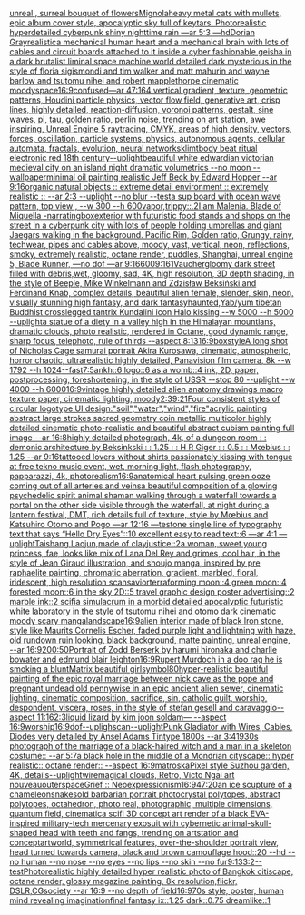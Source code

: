 [unreal , surreal bouquet of flowers](https://www.ebank.nz/aiartgenerator?category=unreal%20%2C%20surreal%20bouquet%20of%20flowers)[Mignola](https://www.ebank.nz/aiartgenerator?category=Mignola)[heavy metal cats with mullets, epic album cover style, apocalyptic sky full of keytars. Photorealistic hyperdetailed cyberpunk shiny  nighttime rain —ar 5:3 —hd](https://www.ebank.nz/aiartgenerator?category=heavy%20metal%20cats%20with%20mullets%2C%20epic%20album%20cover%20style%2C%20apocalyptic%20sky%20full%20of%20keytars.%20Photorealistic%20hyperdetailed%20cyberpunk%20shiny%20%20nighttime%20rain%20%E2%80%94ar%205%3A3%20%E2%80%94hd)[Dorian Gray](https://www.ebank.nz/aiartgenerator?category=Dorian%20Gray)[realistic](https://www.ebank.nz/aiartgenerator?category=realistic)[a mechanical human heart and a mechanical brain with lots of cables and circuit boards attached to it inside a cyber fashionable geisha in a dark brutalist liminal space machine world detailed dark mysterious in the style of floria sigismondi and tim walker and matt mahurin and wayne barlow and tsutomu nihei and robert mapplethorpe cinematic moody](https://www.ebank.nz/aiartgenerator?category=a%20mechanical%20human%20heart%20and%20a%20mechanical%20brain%20with%20lots%20of%20cables%20and%20circuit%20boards%20attached%20to%20it%20inside%20a%20cyber%20fashionable%20geisha%20in%20a%20dark%20brutalist%20liminal%20space%20machine%20world%20detailed%20dark%20mysterious%20in%20the%20style%20of%20floria%20sigismondi%20and%20tim%20walker%20and%20matt%20mahurin%20and%20wayne%20barlow%20and%20tsutomu%20nihei%20and%20robert%20mapplethorpe%20cinematic%20moody)[space](https://www.ebank.nz/aiartgenerator?category=space)[16:9](https://www.ebank.nz/aiartgenerator?category=16%3A9)[confused](https://www.ebank.nz/aiartgenerator?category=confused)[—ar 47:164 vertical gradient, texture, geometric patterns, Houdini particle physics, vector flow field, generative art, crisp lines, highly detailed, reaction-diffusion, voronoi patterns, gestalt, sine waves, pi, tau, golden ratio, perlin noise, trending on art station, awe inspiring, Unreal Engine 5 raytracing, CMYK, areas of high density, vectors, forces, oscillation, particle systems, physics, autonomous agents, cellular automata, fractals, evolution, neural networks](https://www.ebank.nz/aiartgenerator?category=%E2%80%94ar%2047%3A164%20vertical%20gradient%2C%20texture%2C%20geometric%20patterns%2C%20Houdini%20particle%20physics%2C%20vector%20flow%20field%2C%20generative%20art%2C%20crisp%20lines%2C%20highly%20detailed%2C%20reaction-diffusion%2C%20voronoi%20patterns%2C%20gestalt%2C%20sine%20waves%2C%20pi%2C%20tau%2C%20golden%20ratio%2C%20perlin%20noise%2C%20trending%20on%20art%20station%2C%20awe%20inspiring%2C%20Unreal%20Engine%205%20raytracing%2C%20CMYK%2C%20areas%20of%20high%20density%2C%20vectors%2C%20forces%2C%20oscillation%2C%20particle%20systems%2C%20physics%2C%20autonomous%20agents%2C%20cellular%20automata%2C%20fractals%2C%20evolution%2C%20neural%20networks)[klimt](https://www.ebank.nz/aiartgenerator?category=klimt)[body beat ritual electronic red 18th century](https://www.ebank.nz/aiartgenerator?category=body%20beat%20ritual%20electronic%20red%2018th%20century)[--uplight](https://www.ebank.nz/aiartgenerator?category=--uplight)[beautiful white edwardian victorian medieval city on an island night dramatic volumetrics --no moon --wallpaper](https://www.ebank.nz/aiartgenerator?category=beautiful%20white%20edwardian%20victorian%20medieval%20city%20on%20an%20island%20night%20dramatic%20volumetrics%20--no%20moon%20--wallpaper)[minimal oil painting realistic Jeff Beck by Edward Hopper --ar 9:16](https://www.ebank.nz/aiartgenerator?category=minimal%20oil%20painting%20realistic%20Jeff%20Beck%20by%20Edward%20Hopper%20--ar%209%3A16)[organic natural objects :: extreme detail environment :: extremely realistic :: --ar 2:3 --uplight --no blur --test](https://www.ebank.nz/aiartgenerator?category=organic%20natural%20objects%20%3A%3A%20extreme%20detail%20environment%20%3A%3A%20extremely%20realistic%20%3A%3A%20--ar%202%3A3%20--uplight%20--no%20blur%20--test)[a sup board with ocean wave pattern, top view , --w 300 --h 600](https://www.ebank.nz/aiartgenerator?category=a%20sup%20board%20with%20ocean%20wave%20pattern%2C%20top%20view%20%2C%20--w%20300%20--h%20600)[vapor,](https://www.ebank.nz/aiartgenerator?category=vapor%2C)[trippy::.2](https://www.ebank.nz/aiartgenerator?category=trippy%3A%3A.2)[I am Malenia. Blade of Miquella -](https://www.ebank.nz/aiartgenerator?category=I%20am%20Malenia.%20Blade%20of%20Miquella%20-)[narrating](https://www.ebank.nz/aiartgenerator?category=narrating)[box](https://www.ebank.nz/aiartgenerator?category=box)[exterior with futuristic food stands and shops on the street in a cyberpunk city with lots of people holding umbrellas and giant Jaegars walking in the background. Pacific Rim, Golden ratio, Grungy, rainy, techwear, pipes and cables above, moody, vast, vertical, neon, reflections, smoky, extremely realistic, octane render, puddles, Shanghai, unreal engine 5, Blade Runner, —no dof —ar 9:16](https://www.ebank.nz/aiartgenerator?category=exterior%20with%20futuristic%20food%20stands%20and%20shops%20on%20the%20street%20in%20a%20cyberpunk%20city%20with%20lots%20of%20people%20holding%20umbrellas%20and%20giant%20Jaegars%20walking%20in%20the%20background.%20Pacific%20Rim%2C%20Golden%20ratio%2C%20Grungy%2C%20rainy%2C%20techwear%2C%20pipes%20and%20cables%20above%2C%20moody%2C%20vast%2C%20vertical%2C%20neon%2C%20reflections%2C%20smoky%2C%20extremely%20realistic%2C%20octane%20render%2C%20puddles%2C%20Shanghai%2C%20unreal%20engine%205%2C%20Blade%20Runner%2C%20%E2%80%94no%20dof%20%E2%80%94ar%209%3A16)[600](https://www.ebank.nz/aiartgenerator?category=600)[9:16](https://www.ebank.nz/aiartgenerator?category=9%3A16)[1](https://www.ebank.nz/aiartgenerator?category=1)[Vaucher](https://www.ebank.nz/aiartgenerator?category=Vaucher)[gloomy dark street filled with debris,wet, gloomy, sad, 4K, high resolution, 3D depth shading, in the style of Beeple, Mike Winkelmann and Zdzisław Beksiński and Ferdinand Knab, complex details, beautiful alien female, slender, skin, neon, visually stunning high fantasy, and dark fantasy](https://www.ebank.nz/aiartgenerator?category=gloomy%20dark%20street%20filled%20with%20debris%2Cwet%2C%20gloomy%2C%20sad%2C%204K%2C%20high%20resolution%2C%203D%20depth%20shading%2C%20in%20the%20style%20of%20Beeple%2C%20Mike%20Winkelmann%20and%20Zdzis%C5%82aw%20Beksi%C5%84ski%20and%20Ferdinand%20Knab%2C%20complex%20details%2C%20beautiful%20alien%20female%2C%20slender%2C%20skin%2C%20neon%2C%20visually%20stunning%20high%20fantasy%2C%20and%20dark%20fantasy)[haunted,](https://www.ebank.nz/aiartgenerator?category=haunted%2C)[Yab/yum tibetan Buddhist crosslegged tantrix Kundalini icon Halo kissing --w 5000 --h 5000 --uplight](https://www.ebank.nz/aiartgenerator?category=Yab/yum%20tibetan%20Buddhist%20crosslegged%20tantrix%20Kundalini%20icon%20Halo%20kissing%20--w%205000%20--h%205000%20--uplight)[a statue of a diety in a valley high in the Himalayan mountians, dramatic clouds, photo realistic, rendered in Octane, good dynamic range, sharp focus, telephoto, rule of thirds --aspect 8:13](https://www.ebank.nz/aiartgenerator?category=a%20statue%20of%20a%20diety%20in%20a%20valley%20high%20in%20the%20Himalayan%20mountians%2C%20dramatic%20clouds%2C%20photo%20realistic%2C%20rendered%20in%20Octane%2C%20good%20dynamic%20range%2C%20sharp%20focus%2C%20telephoto%2C%20rule%20of%20thirds%20--aspect%208%3A13)[16:9](https://www.ebank.nz/aiartgenerator?category=16%3A9)[box](https://www.ebank.nz/aiartgenerator?category=box)[style](https://www.ebank.nz/aiartgenerator?category=style)[A long shot of Nicholas Cage samurai portrait Akira Kurosawa, cinematic, atmospheric, horror chaotic, ultrarealistic highly detailed, Panavision film camera, 8k --w 1792 --h 1024](https://www.ebank.nz/aiartgenerator?category=A%20long%20shot%20of%20Nicholas%20Cage%20samurai%20portrait%20Akira%20Kurosawa%2C%20cinematic%2C%20atmospheric%2C%20horror%20chaotic%2C%20ultrarealistic%20highly%20detailed%2C%20Panavision%20film%20camera%2C%208k%20--w%201792%20--h%201024)[--fast](https://www.ebank.nz/aiartgenerator?category=--fast)[7:5](https://www.ebank.nz/aiartgenerator?category=7%3A5)[ankh::6 logo::6 as a womb::4 ink, 2D, paper, postprocessing, foreshortening, in the style of USSR --stop 80 --uplight --w 4000 --h 6000](https://www.ebank.nz/aiartgenerator?category=ankh%3A%3A6%20logo%3A%3A6%20as%20a%20womb%3A%3A4%20ink%2C%202D%2C%20paper%2C%20postprocessing%2C%20foreshortening%2C%20in%20the%20style%20of%20USSR%20--stop%2080%20--uplight%20--w%204000%20--h%206000)[16:9](https://www.ebank.nz/aiartgenerator?category=16%3A9)[vintage highly detailed alien anatomy drawings macro texture paper, cinematic lighting, moody](https://www.ebank.nz/aiartgenerator?category=vintage%20highly%20detailed%20alien%20anatomy%20drawings%20macro%20texture%20paper%2C%20cinematic%20lighting%2C%20moody)[2:3](https://www.ebank.nz/aiartgenerator?category=2%3A3)[9:21](https://www.ebank.nz/aiartgenerator?category=9%3A21)[Four consistent styles of circular logotype UI design:"soil","water","wind","fire"](https://www.ebank.nz/aiartgenerator?category=Four%20consistent%20styles%20of%20circular%20logotype%20UI%20design%3A%22soil%22%2C%22water%22%2C%22wind%22%2C%22fire%22)[acrylic painting abstract large strokes sacred geometry coin metallic multicolor highly detailed cinematic photo-realistic and beautiful abstract cubism painting full image --ar 16:8](https://www.ebank.nz/aiartgenerator?category=acrylic%20painting%20abstract%20large%20strokes%20sacred%20geometry%20coin%20metallic%20multicolor%20highly%20detailed%20cinematic%20photo-realistic%20and%20beautiful%20abstract%20cubism%20painting%20full%20image%20--ar%2016%3A8)[highly detailed photograph, 4k, of a dungeon room : : demonic architecture by Beksinkski : : 1.25 : : H R Giger : : 0.5 : :  Mœbius : : 1.25 --ar 9:16](https://www.ebank.nz/aiartgenerator?category=highly%20detailed%20photograph%2C%204k%2C%20of%20a%20dungeon%20room%20%3A%20%3A%20demonic%20architecture%20by%20Beksinkski%20%3A%20%3A%201.25%20%3A%20%3A%20H%20R%20Giger%20%3A%20%3A%200.5%20%3A%20%3A%20%20M%C5%93bius%20%3A%20%3A%201.25%20--ar%209%3A16)[tattooed lovers without shirts passionately kissing with tongue at free tekno music event, wet, morning light, flash photography, papparazzi, 4k, photorealism](https://www.ebank.nz/aiartgenerator?category=tattooed%20lovers%20without%20shirts%20passionately%20kissing%20with%20tongue%20at%20free%20tekno%20music%20event%2C%20wet%2C%20morning%20light%2C%20flash%20photography%2C%20papparazzi%2C%204k%2C%20photorealism)[16:9](https://www.ebank.nz/aiartgenerator?category=16%3A9)[anatomical heart pulsing green ooze coming out of all arteries and veins](https://www.ebank.nz/aiartgenerator?category=anatomical%20heart%20pulsing%20green%20ooze%20coming%20out%20of%20all%20arteries%20and%20veins)[a beautiful composition of a glowing psychedelic spirit animal shaman walking through a waterfall towards a portal on the other side visible through the waterfall, at night during a lantern festival, DMT,  rich details full of texture, style by Mœbius and Katsuhiro Otomo and Pogo —ar 12:16 —test](https://www.ebank.nz/aiartgenerator?category=a%20beautiful%20composition%20of%20a%20glowing%20psychedelic%20spirit%20animal%20shaman%20walking%20through%20a%20waterfall%20towards%20a%20portal%20on%20the%20other%20side%20visible%20through%20the%20waterfall%2C%20at%20night%20during%20a%20lantern%20festival%2C%20DMT%2C%20%20rich%20details%20full%20of%20texture%2C%20style%20by%20M%C5%93bius%20and%20Katsuhiro%20Otomo%20and%20Pogo%20%E2%80%94ar%2012%3A16%20%E2%80%94test)[one single line of typography text that says “Hello Dry Eyes”::10 excellent easy to read text::6  —ar 4:1 —uplight](https://www.ebank.nz/aiartgenerator?category=one%20single%20line%20of%20typography%20text%20that%20says%20%E2%80%9CHello%20Dry%20Eyes%E2%80%9D%3A%3A10%20excellent%20easy%20to%20read%20text%3A%3A6%20%20%E2%80%94ar%204%3A1%20%E2%80%94uplight)[](https://www.ebank.nz/aiartgenerator?category=)[Taishang Laojun,made of clay](https://www.ebank.nz/aiartgenerator?category=Taishang%20Laojun%2Cmade%20of%20clay)[justice::2](https://www.ebank.nz/aiartgenerator?category=justice%3A%3A2)[a woman, sweet young princess, fae, looks like mix of Lana Del Rey and grimes, cool hair, in the style of Jean Giraud illustration, and shoujo manga, inspired by pre raphaelite painting, chromatic aberration, gradient, marbled, floral, iridescent, high resolution scan](https://www.ebank.nz/aiartgenerator?category=a%20woman%2C%20sweet%20young%20princess%2C%20fae%2C%20looks%20like%20mix%20of%20Lana%20Del%20Rey%20and%20grimes%2C%20cool%20hair%2C%20in%20the%20style%20of%20Jean%20Giraud%20illustration%2C%20and%20shoujo%20manga%2C%20inspired%20by%20pre%20raphaelite%20painting%2C%20chromatic%20aberration%2C%20gradient%2C%20marbled%2C%20floral%2C%20iridescent%2C%20high%20resolution%20scan)[savior](https://www.ebank.nz/aiartgenerator?category=savior)[terraforming moon::4 green moon::4 forested moon::6 in the sky 2D::5 travel graphic design poster advertising::2 marble ink::2 scifi](https://www.ebank.nz/aiartgenerator?category=terraforming%20moon%3A%3A4%20green%20moon%3A%3A4%20forested%20moon%3A%3A6%20in%20the%20sky%202D%3A%3A5%20travel%20graphic%20design%20poster%20advertising%3A%3A2%20marble%20ink%3A%3A2%20scifi)[a simulacrum in a morbid detailed apocalyptic futuristic white laboratory in the style of tsutomu nihei and otomo dark cinematic moody scary manga](https://www.ebank.nz/aiartgenerator?category=a%20simulacrum%20in%20a%20morbid%20detailed%20apocalyptic%20futuristic%20white%20laboratory%20in%20the%20style%20of%20tsutomu%20nihei%20and%20otomo%20dark%20cinematic%20moody%20scary%20manga)[landscape](https://www.ebank.nz/aiartgenerator?category=landscape)[16:9](https://www.ebank.nz/aiartgenerator?category=16%3A9)[alien interior made of black Iron stone, style like Maurits Cornelis Escher, faded purple light and lightning with haze, old rundown ruin looking, black background, matte painting, unreal engine, --ar 16:9](https://www.ebank.nz/aiartgenerator?category=alien%20interior%20made%20of%20black%20Iron%20stone%2C%20style%20like%20Maurits%20Cornelis%20Escher%2C%20faded%20purple%20light%20and%20lightning%20with%20haze%2C%20old%20rundown%20ruin%20looking%2C%20black%20background%2C%20matte%20painting%2C%20unreal%20engine%2C%20--ar%2016%3A9)[200:50](https://www.ebank.nz/aiartgenerator?category=200%3A50)[Portrait of Zodd Berserk by harumi hironaka and charlie bowater and edmund blair leighton](https://www.ebank.nz/aiartgenerator?category=Portrait%20of%20Zodd%20Berserk%20by%20harumi%20hironaka%20and%20charlie%20bowater%20and%20edmund%20blair%20leighton)[16:9](https://www.ebank.nz/aiartgenerator?category=16%3A9)[Rupert Murdoch in a doo rag he is smoking a blunt](https://www.ebank.nz/aiartgenerator?category=Rupert%20Murdoch%20in%20a%20doo%20rag%20he%20is%20smoking%20a%20blunt)[Matrix beautiful girl](https://www.ebank.nz/aiartgenerator?category=Matrix%20beautiful%20girl)[symbol](https://www.ebank.nz/aiartgenerator?category=symbol)[80](https://www.ebank.nz/aiartgenerator?category=80)[hyper-realistic beautiful painting of the epic royal marriage between nick cave as the pope and pregnant undead old pennywise in an epic ancient alien sewer, cinematic lighting, cinematic composition, sacrifice, sin, catholic guilt, worship, despondent, viscera, roses, in the style of stefan gesell and caravaggio--aspect 11:16](https://www.ebank.nz/aiartgenerator?category=hyper-realistic%20beautiful%20painting%20of%20the%20epic%20royal%20marriage%20between%20nick%20cave%20as%20the%20pope%20and%20pregnant%20undead%20old%20pennywise%20in%20an%20epic%20ancient%20alien%20sewer%2C%20cinematic%20lighting%2C%20cinematic%20composition%2C%20sacrifice%2C%20sin%2C%20catholic%20guilt%2C%20worship%2C%20despondent%2C%20viscera%2C%20roses%2C%20in%20the%20style%20of%20stefan%20gesell%20and%20caravaggio--aspect%2011%3A16)[2:3](https://www.ebank.nz/aiartgenerator?category=2%3A3)[liquid lizard by kim joon soldam— --aspect 16:9](https://www.ebank.nz/aiartgenerator?category=liquid%20lizard%20by%20kim%20joon%20soldam%E2%80%94%20--aspect%2016%3A9)[worship](https://www.ebank.nz/aiartgenerator?category=worship)[16:9](https://www.ebank.nz/aiartgenerator?category=16%3A9)[dof](https://www.ebank.nz/aiartgenerator?category=dof)[--upligh](https://www.ebank.nz/aiartgenerator?category=--upligh)[scan](https://www.ebank.nz/aiartgenerator?category=scan)[--uplight](https://www.ebank.nz/aiartgenerator?category=--uplight)[Punk Gladiator with Wires, Cables, Diodes very detailed by Ansel Adams Tintype 1800s --ar 3:4](https://www.ebank.nz/aiartgenerator?category=Punk%20Gladiator%20with%20Wires%2C%20Cables%2C%20Diodes%20very%20detailed%20by%20Ansel%20Adams%20Tintype%201800s%20--ar%203%3A4)[1930s photograph of the marriage of a black-haired witch and a man in a skeleton costume:: --ar 5:7](https://www.ebank.nz/aiartgenerator?category=1930s%20photograph%20of%20the%20marriage%20of%20a%20black-haired%20witch%20and%20a%20man%20in%20a%20skeleton%20costume%3A%3A%20--ar%205%3A7)[a black hole in the middle of a Mondrian cityscape:: hyper realistic:: octane render:: --aspect 16:9](https://www.ebank.nz/aiartgenerator?category=a%20black%20hole%20in%20the%20middle%20of%20a%20Mondrian%20cityscape%3A%3A%20hyper%20realistic%3A%3A%20octane%20render%3A%3A%20--aspect%2016%3A9)[matroska](https://www.ebank.nz/aiartgenerator?category=matroska)[Pixel style Suzhou garden, 4K, details](https://www.ebank.nz/aiartgenerator?category=Pixel%20style%20Suzhou%20garden%2C%204K%2C%20details)[--uplight](https://www.ebank.nz/aiartgenerator?category=--uplight)[wire](https://www.ebank.nz/aiartgenerator?category=wire)[magical clouds, Retro, Victo Ngai art nouveau](https://www.ebank.nz/aiartgenerator?category=magical%20clouds%2C%20Retro%2C%20Victo%20Ngai%20art%20nouveau)[outerspace](https://www.ebank.nz/aiartgenerator?category=outerspace)[Grief :: Neoexpressionism](https://www.ebank.nz/aiartgenerator?category=Grief%20%3A%3A%20Neoexpressionism)[16:9](https://www.ebank.nz/aiartgenerator?category=16%3A9)[47:20](https://www.ebank.nz/aiartgenerator?category=47%3A20)[an ice scupture of a chameleon](https://www.ebank.nz/aiartgenerator?category=an%20ice%20scupture%20of%20a%20chameleon)[snakes](https://www.ebank.nz/aiartgenerator?category=snakes)[old barbarian portrait photo](https://www.ebank.nz/aiartgenerator?category=old%20barbarian%20portrait%20photo)[crystal polytopes,  abstract polytopes, octahedron, photo real, photographic, multiple dimensions, quantum field, cinematic](https://www.ebank.nz/aiartgenerator?category=crystal%20polytopes%2C%20%20abstract%20polytopes%2C%20octahedron%2C%20photo%20real%2C%20photographic%2C%20multiple%20dimensions%2C%20quantum%20field%2C%20cinematic)[a scifi 3D concept art render of a black EVA-inspired military-tech mercenary exosuit with cybernetic animal-skull-shaped head with teeth and fangs, trending on artstation and conceptartworld, symmetrical features, over-the-shoulder portrait view, head turned towards camera,  black and brown camouflage hood::20 --hd --no human --no nose --no eyes --no lips --no skin --no fur](https://www.ebank.nz/aiartgenerator?category=a%20scifi%203D%20concept%20art%20render%20of%20a%20black%20EVA-inspired%20military-tech%20mercenary%20exosuit%20with%20cybernetic%20animal-skull-shaped%20head%20with%20teeth%20and%20fangs%2C%20trending%20on%20artstation%20and%20conceptartworld%2C%20symmetrical%20features%2C%20over-the-shoulder%20portrait%20view%2C%20head%20turned%20towards%20camera%2C%20%20black%20and%20brown%20camouflage%20hood%3A%3A20%20--hd%20--no%20human%20--no%20nose%20--no%20eyes%20--no%20lips%20--no%20skin%20--no%20fur)[9:13](https://www.ebank.nz/aiartgenerator?category=9%3A13)[3:2](https://www.ebank.nz/aiartgenerator?category=3%3A2)[--test](https://www.ebank.nz/aiartgenerator?category=--test)[Photorealistic highly detailed hyper realistic photo of Bangkok citiscape, octane render, glossy magazine painting, 8k resolution,flickr, DSLR,CGsociety  --ar 16:9 --no depth of field](https://www.ebank.nz/aiartgenerator?category=Photorealistic%20highly%20detailed%20hyper%20realistic%20photo%20of%20Bangkok%20citiscape%2C%20octane%20render%2C%20glossy%20magazine%20painting%2C%208k%20resolution%2Cflickr%2C%20DSLR%2CCGsociety%20%20--ar%2016%3A9%20--no%20depth%20of%20field)[16:9](https://www.ebank.nz/aiartgenerator?category=16%3A9)[70s style, poster, human mind revealing imagination](https://www.ebank.nz/aiartgenerator?category=70s%20style%2C%20poster%2C%20human%20mind%20revealing%20imagination)[final fantasy ix::1.25 dark::0.75 dreamlike::1](https://www.ebank.nz/aiartgenerator?category=final%20fantasy%20ix%3A%3A1.25%20dark%3A%3A0.75%20dreamlike%3A%3A1)